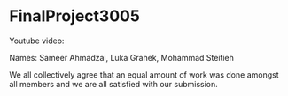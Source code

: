 # FinalProject3005

Youtube video:

Names:
Sameer Ahmadzai,
Luka Grahek,
Mohammad Steitieh


We all collectively agree that an equal amount of work was done amongst all members and we are all satisfied with our submission.


